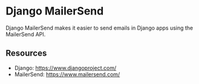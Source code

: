 # Django MailerSend

Django MailerSend makes it easier to send emails in Django apps using the
MailerSend API.

## Resources

- Django: https://www.djangoproject.com/
- MailerSend: https://www.mailersend.com/
